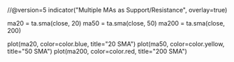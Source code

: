 //@version=5
indicator("Multiple MAs as Support/Resistance", overlay=true)

ma20 = ta.sma(close, 20)
ma50 = ta.sma(close, 50)
ma200 = ta.sma(close, 200)

plot(ma20, color=color.blue, title="20 SMA")
plot(ma50, color=color.yellow, title="50 SMA")
plot(ma200, color=color.red, title="200 SMA")
